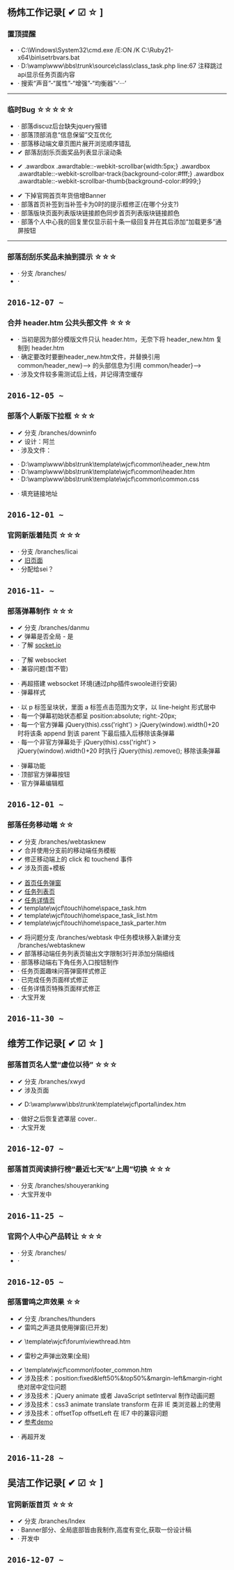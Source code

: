 ## 杨炜工作记录[ ✔ ☑ ☆ ]

### 置顶提醒

+ · C:\Windows\System32\cmd.exe /E:ON /K C:\Ruby21-x64\bin\setrbvars.bat
+ · D:\wamp\www\bbs\trunk\source\class\class_task.php line:67 注释跳过api显示任务页面内容
+ · 搜索“声音”-“属性”-“增强”-“均衡器”-‘···’

---

### 临时Bug ☆☆☆☆☆

+ · 部落discuz后台缺失jquery报错
+ · 部落顶部消息“信息保留”交互优化
+ · 部落移动端文章页图片展开浏览顺序错乱
+ ✔ 部落刮刮乐页面奖品列表显示滚动条
 - ✔ .awardbox .awardtable::-webkit-scrollbar{width:5px;}
     .awardbox .awardtable::-webkit-scrollbar-track{background-color:#fff;}
     .awardbox .awardtable::-webkit-scrollbar-thumb{background-color:#999;}
+ ✔ 下掉官网首页年货倍增Banner
+ · 部落首页补签到当补签卡为0时的提示框修正(在哪个分支?)
+ · 部落版块页面列表版块链接颜色同步首页列表版块链接颜色
+ · 部落个人中心我的回复里仅显示前十条一级回复并在其后添加“加载更多”通屏按钮

---

### 部落刮刮乐奖品未抽到提示  ☆☆☆

+ · 分支 /branches/
+ ·

`2016-12-07 ~ `
---

### 合并 header.htm 公共头部文件 ☆☆☆

+ · 当初是因为部分模版文件只认 header.htm，无奈下将 header_new.htm 复制到 header.htm
+ · 确定要改时要删header_new.htm文件，并替换引用 common/header_new}--> 的头部信息为引用 common/header}-->
+ · 涉及文件较多需测试后上线，并记得清空缓存

`2016-12-05 ~ `
---

### 部落个人新版下拉框 ☆☆☆

+ ✔ 分支 /branches/downinfo
+ ✔ 设计：阿兰
+ · 涉及文件：
 - · D:\wamp\www\bbs\trunk\template\wjcf\common\header_new.htm
 - · D:\wamp\www\bbs\trunk\template\wjcf\common\header.htm
 - · D:\wamp\www\bbs\trunk\template\wjcf\common\common.css
+ · 填充链接地址


`2016-12-01 ~ `
---

### 官网新版着陆页 ☆☆☆

+ · 分支 /branches/licai
+ ✔ [旧页面](http://www.wujiecaifu.com/licai)
+ · 分配给sei？

`2016-11- ~ `
---

### 部落弹幕制作 ☆☆☆

+ ✔ 分支 /branches/danmu
+ ✔ 弹幕是否全局 - 是
+ · 了解 [socket.io](http://socket.io/)
 - · 了解 websocket
 - · 兼容问题(暂不管)
+ · 再超搭建 websocket 环境(通过php插件swoole进行安装)
+ · 弹幕样式
 - · 以 p 标签呈块状，里面 a 标签点击范围为文字，以 line-height 形式居中
 - · 每一个弹幕初始状态都呈 position:absolute; right:-20px;
 - · 每一个官方弹幕 jQuery(this).css('right') > jQuery(window).width()+20 时将该条 append 到该 parent 下最后插入后移除该条弹幕
 - · 每一个非官方弹幕处于 jQuery(this).css('right') > jQuery(window).width()+20 时执行 jQuery(this).remove(); 移除该条弹幕
+ · 弹幕功能
+ · 顶部官方弹幕按钮
+ · 官方弹幕编辑框

`2016-12-01 ~ `
---

### 部落任务移动端 ☆☆

+ ✔ 分支 /branches/webtasknew
+ ✔ 合并使用分支前的移动端任务模板
+ ✔ 修正移动端上的 click 和 touchend 事件
+ ✔ 涉及页面+模板
 - ✔ [首页任务弹窗](http://192.168.3.213:81/)
 - ✔ [任务列表页](http://192.168.3.213:81/home.php?mod=task)
 - ✔ [任务详情页](http://192.168.3.213:81/home.php?mod=task&do=view&id=3)
 - ✔ template\wjcf\touch\home\space_task.htm
 - ✔ template\wjcf\touch\home\space_task_list.htm
 - ✔ template\wjcf\touch\home\space_task_parter.htm
+ ✔ 将问题分支 /branches/webtask 中任务模块移入新建分支 /branches/webtasknew
+ ✔ 部落移动端任务列表页输出文字限制3行并添加分隔细线
+ · 部落移动端右下角任务入口按钮制作
+ · 任务页面趣味问答弹窗样式修正
+ · 已完成任务页面样式修正
+ · 任务详情页特殊页面样式修正
+ · 大宝开发

`2016-11-30 ~ `
---

## 维芳工作记录[ ✔ ☑ ☆ ]

### 部落首页名人堂“虚位以待”  ☆☆☆

+ ✔ 分支 /branches/xwyd
+ ✔ 涉及页面
 - ✔ D:\wamp\www\bbs\trunk\template\wjcf\portal\index.htm
+ · 做好之后恢复遮罩层 cover..
+ · 大宝开发

`2016-12-07 ~ `
---

### 部落首页阅读排行榜“最近七天”&“上周”切换 ☆☆☆

+ · 分支 /branches/shouyeranking
+ · 大宝开发中

`2016-11-25 ~ `
---

### 官网个人中心产品转让  ☆☆☆

+ · 分支 /branches/
+ ·

`2016-12-05 ~ `
---

### 部落雷鸣之声效果 ☆☆

+ ✔ 分支 /branches/thunders
+ ✔ 雷鸣之声道具使用弹窗(已开发)
 - ✔ \template\wjcf\forum\viewthread.htm
+ ✔ 雷秒之声弹出效果(全局)
 - ✔ \template\wjcf\common\footer_common.htm
 - ✔ 涉及技术：position:fixed&left50%&top50%&margin-left&margin-right 绝对居中定位问题
 - ✔ 涉及技术：jQuery animate 或者 JavaScript setInterval 制作动画问题
 - ✔ 涉及技术：css3 animate translate transform 在非 IE 类浏览器上的使用
 - ✔ 涉及技术：offsetTop offsetLeft 在 IE7 中的兼容问题
 - ✔ [参考demo](http://codepen.io/kousuke/debug/vyxGwM)
+ · 再超开发

`2016-11-28 ~ `
---

## 吴洁工作记录[ ✔ ☑ ☆ ]

### 官网新版首页 ☆☆☆

+ ✔ 分支 /branches/Index
+ · Banner部分、全局底部皆由我制作,高度有变化,获取一份设计稿
+ · 开发中

`2016-12-07 ~ `
---
